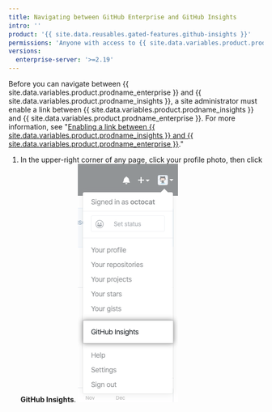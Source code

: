 ```yaml
---
title: Navigating between GitHub Enterprise and GitHub Insights
intro: ''
product: '{{ site.data.reusables.gated-features.github-insights }}'
permissions: 'Anyone with access to {{ site.data.variables.product.prodname_insights }} can navigate between {{ site.data.variables.product.prodname_enterprise }} and {{ site.data.variables.product.prodname_insights }}.'
versions:
  enterprise-server: '>=2.19'
---
```


Before you can navigate between {{ site.data.variables.product.prodname_enterprise }} and {{ site.data.variables.product.prodname_insights }}, a site administrator must enable a link between {{ site.data.variables.product.prodname_insights }} and {{ site.data.variables.product.prodname_enterprise }}. For more information, see "[Enabling a link between {{ site.data.variables.product.prodname_insights }} and {{ site.data.variables.product.prodname_enterprise }}](/insights/installing-and-configuring-github-insights/enabling-a-link-between-github-insights-and-github-enterprise)."

1. In the upper-right corner of any page, click your profile photo, then click **GitHub Insights**. ![Link to GitHub Insights](/assets/images/help/insights/github-insights-link.png)
